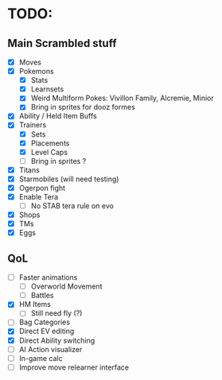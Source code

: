 # TODO:

## Main Scrambled stuff
- [x] Moves
- [x] Pokemons
    - [x] Stats
    - [x] Learnsets
    - [x] Weird Multiform Pokes: Vivillon Family, Alcremie, Minior
    - [x] Bring in sprites for dooz formes
- [x] Ability / Held Item Buffs
- [x] Trainers
    - [x] Sets
    - [x] Placements
    - [x] Level Caps
    - [ ] Bring in sprites ?
- [x] Titans
- [x] Starmobiles (will need testing)
- [x] Ogerpon fight
- [x] Enable Tera
    - [ ] No STAB tera rule on evo
- [x] Shops
- [x] TMs
- [x] Eggs

## QoL
- [ ] Faster animations
    - [ ] Overworld Movement
    - [ ] Battles
- [x] HM Items
    - [ ] Still need fly (?)
- [ ] Bag Categories
- [X] Direct EV editing
- [X] Direct Ability switching
- [ ] AI Action visualizer
- [ ] In-game calc
- [ ] Improve move relearner interface
